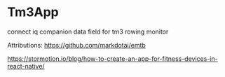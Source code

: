 # Tm3App
connect iq companion data field for tm3 rowing monitor

Attributions:
https://github.com/markdotai/emtb

https://stormotion.io/blog/how-to-create-an-app-for-fitness-devices-in-react-native/

